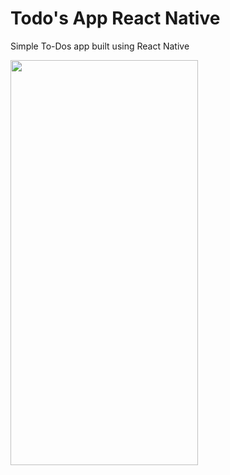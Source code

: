 # Todo's App React Native

Simple To-Dos app built using React Native

<p float="left>
<img src="https://user-images.githubusercontent.com/75678927/161387852-d20d07fa-7ab6-4a62-a644-22c7b1d774bc.png" width="300" height="648" />
<img src="https://user-images.githubusercontent.com/75678927/161387860-f47f1d4c-55c0-4d50-ae9c-0649abf378cd.png" width="300" height="648" />
                                                                                                                                         </p>
